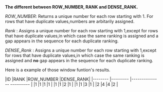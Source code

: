 **The different between ROW_NUMBER, RANK and DENSE_RANK.**

*ROW_NUMBER*: Returns a unique number for each row starting with 1. For rows that have duplicate values,numbers are arbitarily assigned.

*Rank* : Assigns a unique number for each row starting with 1,except for rows that have duplicate values,in which case the same ranking is assigned and a gap appears in the sequence for each duplicate ranking.

*DENSE_Rank* : Assigns a unique number for each row starting with 1,except for rows that have duplicate values,in which case the same ranking is assigned and **no** gap appears in the sequence for each duplicate ranking.

Here is a example of those window funtion's results.

|ID       |RANK      |ROW_NUMBER      |DENSE_RANK|
|-------- |--------- |--------------- ---------- |
|1        |1         |1               |1         |
|1        |1         |2               |1         |
|1        |1         |3               |1         |
|2        |4         |4               |2         |
